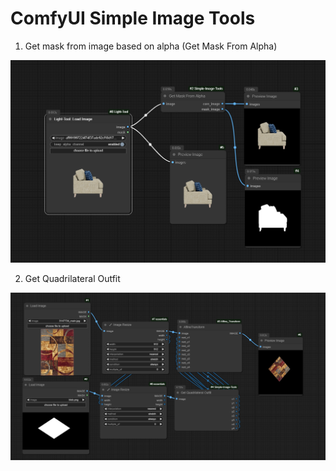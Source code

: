 # ComfyUI Simple Image Tools

1. Get mask from image based on alpha (Get Mask From Alpha)
<img src="./screenshot.png" />

2. Get Quadrilateral Outfit
<img src="./screenshot2.png"/>